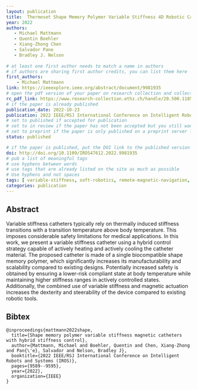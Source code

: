 ```yaml
---
layout: publication
title:  Thermoset Shape Memory Polymer Variable Stiffness 4D Robotic Catheters
year: 2022 
authors: 
   - Michael Mattmann
   - Quentin Boehler
   - Xiang-Zhong Chen 
   - Salvador Pane
   - Bradley J. Nelson
   
# at least one first author needs to match a name in authors
# if authors are sharing first author credits, you can list them here
first_authors: 
    - Michael Mattmann
link: https://ieeexplore.ieee.org/abstract/document/9981935
# open the pdf version of your paper on research collection and collect the link there
rc_pdf_link: https://www.research-collection.ethz.ch/handle/20.500.11850/588302
# if the paper is already published
publication_date: 2022-10-23
publication: 2022 IEEE/RSJ International Conference on Intelligent Robots and Systems (IROS)
# set to published if accepted for publication
# set to in review if the paper has not been accepted but you still want a web presence for it
# set to preprint if the paper is only published on a preprint server like arxiv
status: published

# if the paper is published, put the DOI link to the published version
doi: http://doi.org/10.1109/IROS47612.2022.9981935
# pub a list of meaningful tags
# use hyphens between words
# use tags that are already listed on the site as much as possible
# Use hyphens and not spaces
tags: [ variable-stiffness, soft-robotics, remote-magnetic-navigation, medical-robotics,magnetic-catheters]
categories: publication
---
```





## Abstract ##
Variable stiffness catheters typically rely on thermally induced stiffness transitions with a transition temperature above body temperature. This imposes considerable safety limitations for medical applications. In this work, we present a variable stiffness catheter using a hybrid control strategy capable of actively heating and actively cooling the catheter material. The proposed catheter is made of a single biocompatible shape memory polymer, which significantly increases its manufacturability and scalability compared to existing designs. Potentially increased safety is obtained by ensuring a lower-risk compliant state at body temperature while maintaining higher stiffness ranges in actively controlled states. Additionally, the combined use of variable stiffness and magnetic actuation increases the dexterity and steerability of the device compared to existing robotic tools.


## Bibtex ##
~~~
@inproceedings{mattmann2022shape,
  title={Shape memory polymer variable stiffness magnetic catheters with hybrid stiffness control},
  author={Mattmann, Michael and Boehler, Quentin and Chen, Xiang-Zhong and Pan{\'e}, Salvador and Nelson, Bradley J},
  booktitle={2022 IEEE/RSJ International Conference on Intelligent Robots and Systems (IROS)},
  pages={9589--9595},
  year={2022},
  organization={IEEE}
}
~~~
